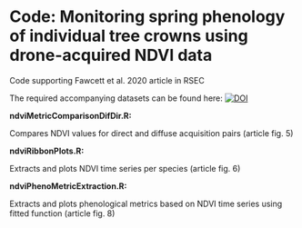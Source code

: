 # Code: Monitoring spring phenology of individual tree crowns using drone-acquired NDVI data

Code supporting Fawcett et al. 2020 article in RSEC

The required accompanying datasets can be found here:
[![DOI](https://zenodo.org/badge/DOI/10.5281/zenodo.4121920.svg)](https://doi.org/10.5281/zenodo.4121920)


**ndviMetricComparisonDifDir.R:** 

Compares NDVI values for direct and diffuse acquisition pairs (article fig. 5)


**ndviRibbonPlots.R:** 

Extracts and plots NDVI time series per species (article fig. 6)


**ndviPhenoMetricExtraction.R:** 

Extracts and plots phenological metrics based on NDVI time series using fitted function (article fig. 8)





